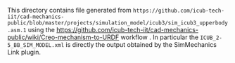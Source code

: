 This directory contains file generated from `https://github.com/icub-tech-iit/cad-mechanics-public/blob/master/projects/simulation_model/icub3/sim_icub3_upperbody.asm.1`
using the https://github.com/icub-tech-iit/cad-mechanics-public/wiki/Creo-mechanism-to-URDF workflow .
In particular the `ICUB_2-5_BB_SIM_MODEL.xml` is directly the output obtained by the SimMechanics Link plugin.